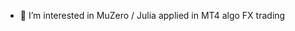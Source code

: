 
- 👀 I’m interested in MuZero / Julia applied in MT4 algo FX trading

<!---
Mahloc/Mahloc is a ✨ special ✨ repository because its `README.md` (this file) appears on your GitHub profile.
You can click the Preview link to take a look at your changes.
--->
